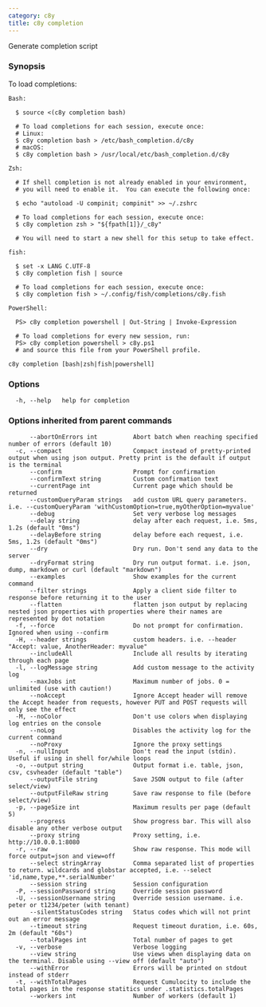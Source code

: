 ```yaml
---
category: c8y
title: c8y completion
---
```

Generate completion script

### Synopsis

To load completions:
	
	Bash:
	
	  $ source <(c8y completion bash)
	
	  # To load completions for each session, execute once:
	  # Linux:
	  $ c8y completion bash > /etc/bash_completion.d/c8y
	  # macOS:
	  $ c8y completion bash > /usr/local/etc/bash_completion.d/c8y
	
	Zsh:
	
	  # If shell completion is not already enabled in your environment,
	  # you will need to enable it.  You can execute the following once:
	
	  $ echo "autoload -U compinit; compinit" >> ~/.zshrc
	
	  # To load completions for each session, execute once:
	  $ c8y completion zsh > "${fpath[1]}/_c8y"
	
	  # You will need to start a new shell for this setup to take effect.
	
	fish:
	
	  $ set -x LANG C.UTF-8
	  $ c8y completion fish | source
	
	  # To load completions for each session, execute once:
	  $ c8y completion fish > ~/.config/fish/completions/c8y.fish
	
	PowerShell:
	
	  PS> c8y completion powershell | Out-String | Invoke-Expression
	
	  # To load completions for every new session, run:
	  PS> c8y completion powershell > c8y.ps1
	  # and source this file from your PowerShell profile.
	

```
c8y completion [bash|zsh|fish|powershell]
```

### Options

```
  -h, --help   help for completion
```

### Options inherited from parent commands

```
      --abortOnErrors int          Abort batch when reaching specified number of errors (default 10)
  -c, --compact                    Compact instead of pretty-printed output when using json output. Pretty print is the default if output is the terminal
      --confirm                    Prompt for confirmation
      --confirmText string         Custom confirmation text
      --currentPage int            Current page which should be returned
      --customQueryParam strings   add custom URL query parameters. i.e. --customQueryParam 'withCustomOption=true,myOtherOption=myvalue'
      --debug                      Set very verbose log messages
      --delay string               delay after each request, i.e. 5ms, 1.2s (default "0ms")
      --delayBefore string         delay before each request, i.e. 5ms, 1.2s (default "0ms")
      --dry                        Dry run. Don't send any data to the server
      --dryFormat string           Dry run output format. i.e. json, dump, markdown or curl (default "markdown")
      --examples                   Show examples for the current command
      --filter strings             Apply a client side filter to response before returning it to the user
      --flatten                    flatten json output by replacing nested json properties with properties where their names are represented by dot notation
  -f, --force                      Do not prompt for confirmation. Ignored when using --confirm
  -H, --header strings             custom headers. i.e. --header "Accept: value, AnotherHeader: myvalue"
      --includeAll                 Include all results by iterating through each page
  -l, --logMessage string          Add custom message to the activity log
      --maxJobs int                Maximum number of jobs. 0 = unlimited (use with caution!)
      --noAccept                   Ignore Accept header will remove the Accept header from requests, however PUT and POST requests will only see the effect
  -M, --noColor                    Don't use colors when displaying log entries on the console
      --noLog                      Disables the activity log for the current command
      --noProxy                    Ignore the proxy settings
  -n, --nullInput                  Don't read the input (stdin). Useful if using in shell for/while loops
  -o, --output string              Output format i.e. table, json, csv, csvheader (default "table")
      --outputFile string          Save JSON output to file (after select/view)
      --outputFileRaw string       Save raw response to file (before select/view)
  -p, --pageSize int               Maximum results per page (default 5)
      --progress                   Show progress bar. This will also disable any other verbose output
      --proxy string               Proxy setting, i.e. http://10.0.0.1:8080
  -r, --raw                        Show raw response. This mode will force output=json and view=off
      --select stringArray         Comma separated list of properties to return. wildcards and globstar accepted, i.e. --select 'id,name,type,**.serialNumber'
      --session string             Session configuration
  -P, --sessionPassword string     Override session password
  -U, --sessionUsername string     Override session username. i.e. peter or t1234/peter (with tenant)
      --silentStatusCodes string   Status codes which will not print out an error message
      --timeout string             Request timeout duration, i.e. 60s, 2m (default "60s")
      --totalPages int             Total number of pages to get
  -v, --verbose                    Verbose logging
      --view string                Use views when displaying data on the terminal. Disable using --view off (default "auto")
      --withError                  Errors will be printed on stdout instead of stderr
  -t, --withTotalPages             Request Cumulocity to include the total pages in the response statitics under .statistics.totalPages
      --workers int                Number of workers (default 1)
```

